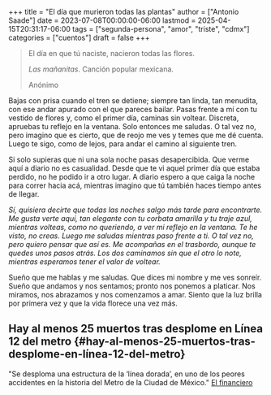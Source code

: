 +++
title = "El día que murieron todas las plantas"
author = ["Antonio Saade"]
date = 2023-07-08T00:00:00-06:00
lastmod = 2025-04-15T20:31:17-06:00
tags = ["segunda-persona", "amor", "triste", "cdmx"]
categories = ["cuentos"]
draft = false
+++

> El día en que tú naciste, nacieron todas las flores.
>
> _Las mañanitas_. Canción popular mexicana.
>
> Anónimo

Bajas con prisa cuando el tren se detiene; siempre tan linda, tan menudita, con ese andar apurado con el que pareces bailar. Pasas frente a mí con tu vestido de flores y, como el primer día, caminas sin voltear. Discreta, apruebas tu reflejo en la ventana. Solo entonces me saludas. O tal vez no, pero imagino que es cierto, que de reojo me ves y temes que me dé cuenta. Luego te sigo, como de lejos, para andar el camino al siguiente tren.

Si solo supieras que ni una sola noche pasas desapercibida. Que verme aquí a diario no es casualidad. Desde que te vi aquel primer día que estaba perdido, no he podido ir a otro lugar. A diario espero a que caiga la noche para correr hacia acá, mientras imagino que tú también haces tiempo antes de llegar.

_Sí, quisiera decirte que todas las noches salgo más tarde para encontrarte. Me gusta verte aquí, tan elegante con tu corbata amarilla y tu traje azul, mientras volteas, como no queriendo, a ver mi reflejo en la ventana. Te he visto, no creas. Luego me saludas mientras paso frente a ti. O tal vez no, pero quiero pensar que así es. Me acompañas en el trasbordo, aunque te quedes unos pasos atrás. Los dos caminamos sin que el otro lo note, mientras esperamos tener el valor de voltear._

Sueño que me hablas y me saludas. Que dices mi nombre y me ves sonreír. Sueño que andamos y nos sentamos; pronto nos ponemos a platicar. Nos miramos, nos abrazamos y nos comenzamos a amar. Siento que la luz brilla por primera vez y que la vida florece una vez más.


## Hay al menos 25 muertos tras desplome en Línea 12 del metro {#hay-al-menos-25-muertos-tras-desplome-en-línea-12-del-metro}

"Se desploma una estructura de la ‘línea dorada’, en uno de los peores accidentes en la historia del Metro de la Ciudad de México." [El financiero](https://www.elfinanciero.com.mx/cdmx/2021/05/03/colapsa-estructura-y-se-desploma-metro-en-la-estacion-olivos-de-la-linea-12/)
